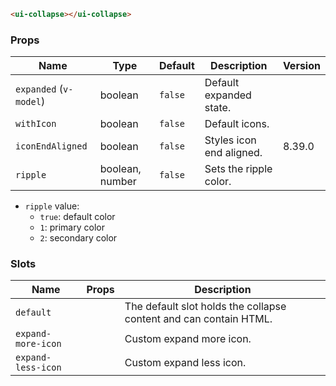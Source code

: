 ```html
<ui-collapse></ui-collapse>
```

### Props

| Name                   | Type            | Default | Description              | Version |
| ---------------------- | --------------- | ------- | ------------------------ | ------- |
| `expanded` (`v-model`) | boolean         | `false` | Default expanded state.  |         |
| `withIcon`             | boolean         | `false` | Default icons.           |         |
| `iconEndAligned`       | boolean         | `false` | Styles icon end aligned. | 8.39.0  |
| `ripple`               | boolean, number | `false` | Sets the ripple color.   |         |

- `ripple` value:
  - `true`: default color
  - `1`: primary color
  - `2`: secondary color

### Slots

| Name               | Props | Description                                                       |
| ------------------ | ----- | ----------------------------------------------------------------- |
| `default`          |       | The default slot holds the collapse content and can contain HTML. |
| `expand-more-icon` |       | Custom expand more icon.                                          |
| `expand-less-icon` |       | Custom expand less icon.                                          |
